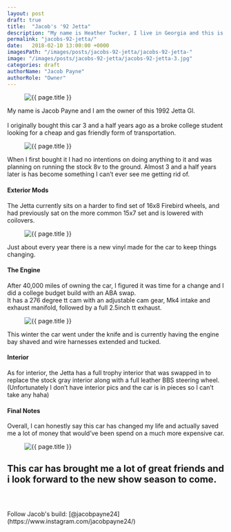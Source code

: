 ```yaml
---
layout: post
draft: true
title:  "Jacob's '92 Jetta"
description: "My name is Heather Tucker, I live in Georgia and this is my 1990 Volkswagen Golf."
permalink: "jacobs-92-jetta/"
date:   2018-02-10 13:00:00 +0000
imagesPath: "/images/posts/jacobs-92-jetta/jacobs-92-jetta-"
image: "/images/posts/jacobs-92-jetta/jacobs-92-jetta-3.jpg"
categories: draft
authorName: "Jacob Payne"
authorRole: "Owner"
---
```


<figure>
  <img src="{{ page.imagesPath }}3.jpg" alt="{{ page.title }}">
</figure>

My name is Jacob Payne and I am the owner of this 1992 Jetta Gl.
<br/><br/>
I originally bought this car 3 and a half years ago as a broke college student looking for a cheap and gas friendly form of transportation.

<figure>
  <img src="{{ page.imagesPath }}4.jpg" alt="{{ page.title }}">
</figure>

When I first bought it I had no intentions on doing anything to it and was planning on running the stock 8v to the ground. Almost 3 and a half years later is has become something I can’t ever see me getting rid of.

#### Exterior Mods
The Jetta currently sits on a harder to find set of 16x8 Firebird wheels, and had previously sat on the more common 15x7 set and is lowered with coilovers.

<figure>
  <img src="{{ page.imagesPath }}1.jpg" alt="{{ page.title }}">
</figure>

Just about every year there is a new vinyl made for the car to keep things changing.


#### The Engine
After 40,000 miles of owning the car, I figured it was time for a change and I did a college budget build with an ABA swap.
<br/>
It has a 276 degree tt cam with an adjustable cam gear, Mk4
intake and exhaust manifold, followed by a full 2.5inch tt exhaust.

<figure>
  <img src="{{ page.imagesPath }}5.jpg" alt="{{ page.title }}">
</figure>

This winter the car went under the knife and is currently having the engine bay shaved and wire harnesses extended and tucked.


#### Interior
As for interior, the Jetta has a full trophy interior that was swapped in to replace the stock gray interior along with a full leather BBS steering wheel. (Unfortunately I don’t have interior pics and the car is in pieces so I can’t take any haha)


#### Final Notes
Overall, I can honestly say this car has changed my life and actually saved me a lot of money that would’ve been spend on a much more expensive car.

<figure>
  <img src="{{ page.imagesPath }}6.jpg" alt="{{ page.title }}">
</figure>

This car has brought me a lot of great friends and i look forward to the new show season to come.
<br/><br/>
-
<br/>
Follow Jacob's build: [@jacobpayne24](https://www.instagram.com/jacobpayne24/)
